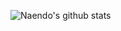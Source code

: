 ![Naendo's github stats](https://github-readme-stats.vercel.app/api?username=naendo&show_icons=true&theme=radical&hide=contribs,prs)
